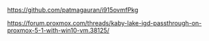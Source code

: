 https://github.com/patmagauran/i915ovmfPkg

https://forum.proxmox.com/threads/kaby-lake-igd-passthrough-on-proxmox-5-1-with-win10-vm.38125/
